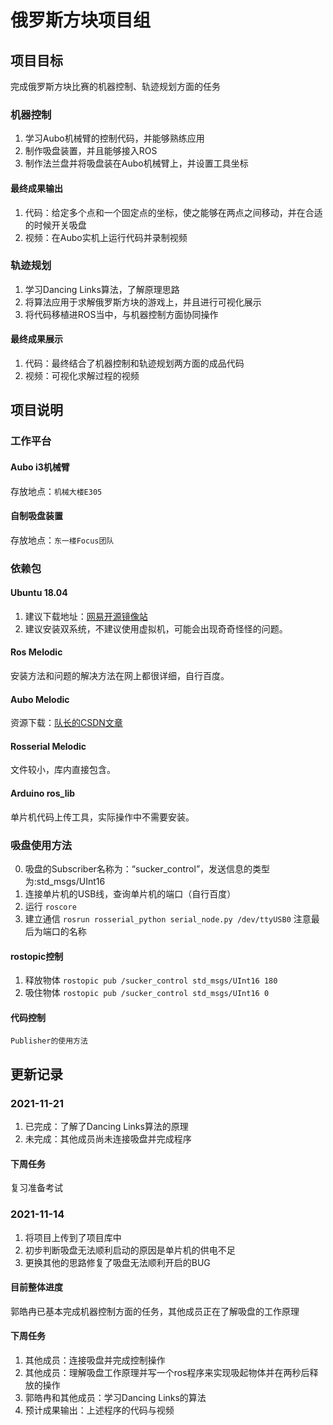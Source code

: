 # 俄罗斯方块项目组
## 项目目标
完成俄罗斯方块比赛的机器控制、轨迹规划方面的任务
### 机器控制
1. 学习Aubo机械臂的控制代码，并能够熟练应用
2. 制作吸盘装置，并且能够接入ROS
3. 制作法兰盘并将吸盘装在Aubo机械臂上，并设置工具坐标
#### 最终成果输出
1. 代码：给定多个点和一个固定点的坐标，使之能够在两点之间移动，并在合适的时候开关吸盘
2. 视频：在Aubo实机上运行代码并录制视频
### 轨迹规划
1. 学习Dancing Links算法，了解原理思路
2. 将算法应用于求解俄罗斯方块的游戏上，并且进行可视化展示
3. 将代码移植进ROS当中，与机器控制方面协同操作
#### 最终成果展示
1. 代码：最终结合了机器控制和轨迹规划两方面的成品代码
2. 视频：可视化求解过程的视频
## 项目说明
### 工作平台
#### Aubo i3机械臂
存放地点：`机械大楼E305`
#### 自制吸盘装置
存放地点：`东一楼Focus团队`
### 依赖包
#### Ubuntu 18.04
1. 建议下载地址：[网易开源镜像站](http://mirrors.163.com/ubuntu-releases/)
2. 建议安装双系统，不建议使用虚拟机，可能会出现奇奇怪怪的问题。
#### Ros Melodic
安装方法和问题的解决方法在网上都很详细，自行百度。
#### Aubo Melodic
资源下载：[队长的CSDN文章](https://blog.csdn.net/Zheng_Lin_Yu/article/details/113123195?spm=1001.2014.3001.5501)
#### Rosserial Melodic
文件较小，库内直接包含。
#### Arduino ros_lib
单片机代码上传工具，实际操作中不需要安装。
### 吸盘使用方法
0. 吸盘的Subscriber名称为：“sucker_control”，发送信息的类型为:std_msgs/UInt16
1. 连接单片机的USB线，查询单片机的端口（自行百度）
2. 运行 `roscore`
3. 建立通信 `rosrun rosserial_python serial_node.py /dev/ttyUSB0` 注意最后为端口的名称
#### rostopic控制 
1. 释放物体 `rostopic pub /sucker_control std_msgs/UInt16 180` 
2. 吸住物体 `rostopic pub /sucker_control std_msgs/UInt16 0` 
#### 代码控制
`Publisher的使用方法`

## 更新记录
### 2021-11-21
1. 已完成：了解了Dancing Links算法的原理
2. 未完成：其他成员尚未连接吸盘并完成程序
#### 下周任务
复习准备考试
### 2021-11-14
1. 将项目上传到了项目库中
2. 初步判断吸盘无法顺利启动的原因是单片机的供电不足
3. 更换其他的思路修复了吸盘无法顺利开启的BUG
#### 目前整体进度
郭皓冉已基本完成机器控制方面的任务，其他成员正在了解吸盘的工作原理
#### 下周任务
1. 其他成员：连接吸盘并完成控制操作
2. 其他成员：理解吸盘工作原理并写一个ros程序来实现吸起物体并在两秒后释放的操作
3. 郭皓冉和其他成员：学习Dancing Links的算法
4. 预计成果输出：上述程序的代码与视频
